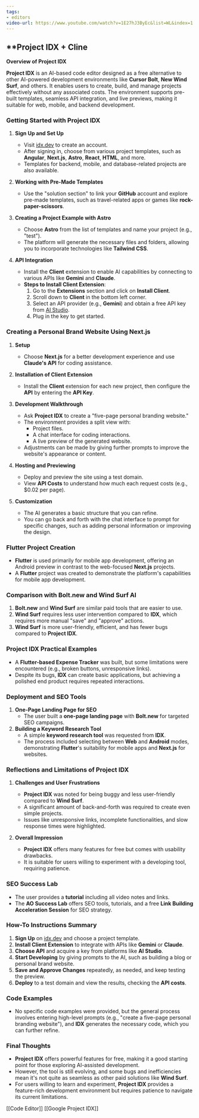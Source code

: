 ```yaml
---
tags:
- editors
video-url: https://www.youtube.com/watch?v=1E27hJ3ByEc&list=WL&index=1
---
```

## **Project IDX + Cline

**Overview of Project IDX**

**Project IDX** is an AI-based code editor designed as a free alternative to other AI-powered development environments like **Cursor Bolt**, **New Wind Surf**, and others. It enables users to create, build, and manage projects effectively without any associated costs. The environment supports pre-built templates, seamless API integration, and live previews, making it suitable for web, mobile, and backend development.

### **Getting Started with Project IDX**

1. **Sign Up and Set Up**
   - Visit [idx.dev](https://idx.dev) to create an account.
   - After signing in, choose from various project templates, such as **Angular**, **Next.js**, **Astro**, **React**, **HTML**, and more.
   - Templates for backend, mobile, and database-related projects are also available.

2. **Working with Pre-Made Templates**
   - Use the "solution section" to link your **GitHub** account and explore pre-made templates, such as travel-related apps or games like **rock-paper-scissors**.

3. **Creating a Project Example with Astro**
   - Choose **Astro** from the list of templates and name your project (e.g., "test").
   - The platform will generate the necessary files and folders, allowing you to incorporate technologies like **Tailwind CSS**.

4. **API Integration**
   - Install the **Client** extension to enable AI capabilities by connecting to various APIs like **Gemini** and **Claude**.
   - **Steps to Install Client Extension**:
     1. Go to the **Extensions** section and click on **Install Client**.
     2. Scroll down to **Client** in the bottom left corner.
     3. Select an API provider (e.g., **Gemini**) and obtain a free API key from [AI Studio](https://aistudio.google.com).
     4. Plug in the key to get started.

### **Creating a Personal Brand Website Using Next.js**

1. **Setup**
   - Choose **Next.js** for a better development experience and use **Claude's API** for coding assistance.

2. **Installation of Client Extension**
   - Install the **Client** extension for each new project, then configure the **API** by entering the **API Key**.

3. **Development Walkthrough**
   - Ask **Project IDX** to create a "five-page personal branding website."
   - The environment provides a split view with:
     - Project files.
     - A chat interface for coding interactions.
     - A live preview of the generated website.
   - Adjustments can be made by giving further prompts to improve the website's appearance or content.

4. **Hosting and Previewing**
   - Deploy and preview the site using a test domain.
   - View **API Costs** to understand how much each request costs (e.g., $0.02 per page).

5. **Customization**
   - The AI generates a basic structure that you can refine.
   - You can go back and forth with the chat interface to prompt for specific changes, such as adding personal information or improving the design.

### **Flutter Project Creation**

- **Flutter** is used primarily for mobile app development, offering an Android preview in contrast to the web-focused **Next.js** projects.
- A **Flutter** project was created to demonstrate the platform's capabilities for mobile app development.

### **Comparison with Bolt.new and Wind Surf AI**

1. **Bolt.new** and **Wind Surf** are similar paid tools that are easier to use.
2. **Wind Surf** requires less user intervention compared to **IDX**, which requires more manual "save" and "approve" actions.
3. **Wind Surf** is more user-friendly, efficient, and has fewer bugs compared to **Project IDX**.

### **Project IDX Practical Examples**

- A **Flutter-based Expense Tracker** was built, but some limitations were encountered (e.g., broken buttons, unresponsive links).
- Despite its bugs, **IDX** can create basic applications, but achieving a polished end product requires repeated interactions.

### **Deployment and SEO Tools**

1. **One-Page Landing Page for SEO**
   - The user built a **one-page landing page** with **Bolt.new** for targeted SEO campaigns.
2. **Building a Keyword Research Tool**
   - A simple **keyword research tool** was requested from **IDX**.
   - The process included selecting between **Web** and **Android** modes, demonstrating **Flutter**'s suitability for mobile apps and **Next.js** for websites.

### **Reflections and Limitations of Project IDX**

1. **Challenges and User Frustrations**
   - **Project IDX** was noted for being buggy and less user-friendly compared to **Wind Surf**.
   - A significant amount of back-and-forth was required to create even simple projects.
   - Issues like unresponsive links, incomplete functionalities, and slow response times were highlighted.

2. **Overall Impression**
   - **Project IDX** offers many features for free but comes with usability drawbacks.
   - It is suitable for users willing to experiment with a developing tool, requiring patience.

### **SEO Success Lab**

- The user provides a **tutorial** including all video notes and links.
- The **AO Success Lab** offers SEO tools, tutorials, and a free **Link Building Acceleration Session** for SEO strategy.

### **How-To Instructions Summary**

1. **Sign Up** on [idx.dev](https://idx.dev) and choose a project template.
2. **Install Client Extension** to integrate with APIs like **Gemini** or **Claude**.
3. **Choose API** and acquire a key from platforms like **AI Studio**.
4. **Start Developing** by giving prompts to the AI, such as building a blog or personal brand website.
5. **Save and Approve Changes** repeatedly, as needed, and keep testing the preview.
6. **Deploy** to a test domain and view the results, checking the **API costs**.

### **Code Examples**

- No specific code examples were provided, but the general process involves entering high-level prompts (e.g., "create a five-page personal branding website"), and **IDX** generates the necessary code, which you can further refine.

### **Final Thoughts**

- **Project IDX** offers powerful features for free, making it a good starting point for those exploring AI-assisted development.
- However, the tool is still evolving, and some bugs and inefficiencies mean it's not quite as seamless as other paid solutions like **Wind Surf**.
- For users willing to learn and experiment, **Project IDX** provides a feature-rich development environment but requires patience to navigate its current limitations.

[[Code Editor]]  [[Google Project IDX]]

